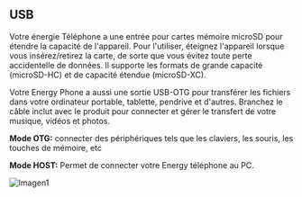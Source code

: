 ## USB

Votre énergie Téléphone a une entrée pour cartes mémoire microSD pour étendre la capacité de l'appareil. Pour l'utiliser, éteignez l'appareil lorsque vous insérez/retirez la carte, de sorte que vous évitez toute perte accidentelle de données. Il supporte les formats de grande capacité (microSD-HC) et de capacité étendue (microSD-XC).

Votre Energy Phone a aussi une sortie USB-OTG pour transférer les fichiers dans votre ordinateur portable, tablette, pendrive et d'autres. Branchez le câble inclut avec le produit pour connecter et gérer le transfert de votre musique, vidéos et photos.

**Mode OTG:** connecter des périphériques tels que les claviers, les souris, les touches de mémoire, etc

**Mode HOST:** Permet de connecter votre Energy téléphone au PC.

![Imagen1](http://static.energysistem.com/images/manuals/42258/543d014d03dcd.jpg)

